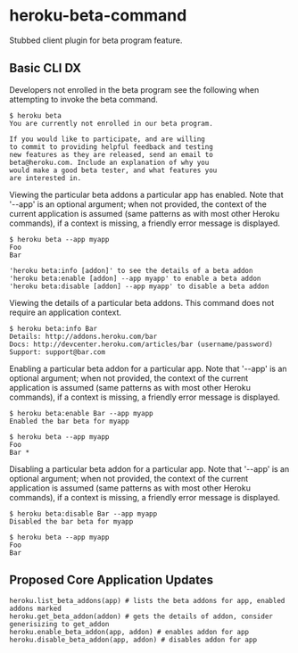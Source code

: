 heroku-beta-command
===================

Stubbed client plugin for beta program feature.

Basic CLI DX
------------

Developers not enrolled in the beta program see the following when attempting to invoke the beta command.

    $ heroku beta
    You are currently not enrolled in our beta program.
    
    If you would like to participate, and are willing 
    to commit to providing helpful feedback and testing 
    new features as they are released, send an email to 
    beta@heroku.com. Include an explanation of why you 
    would make a good beta tester, and what features you 
    are interested in.

Viewing the particular beta addons a particular app has enabled. Note that '--app' is an optional argument; when not provided, the context of the current application is assumed (same patterns as with most other Heroku commands), if a context is missing, a friendly error message is displayed.

    $ heroku beta --app myapp
    Foo
    Bar
    
    'heroku beta:info [addon]' to see the details of a beta addon
    'heroku beta:enable [addon] --app myapp' to enable a beta addon
    'heroku beta:disable [addon] --app myapp' to disable a beta addon

Viewing the details of a particular beta addons. This command does not require an application context.

    $ heroku beta:info Bar    
    Details: http://addons.heroku.com/bar
    Docs: http://devcenter.heroku.com/articles/bar (username/password)
    Support: support@bar.com

Enabling a particular beta addon for a particular app. Note that '--app' is an optional argument; when not provided, the context of the current application is assumed (same patterns as with most other Heroku commands), if a context is missing, a friendly error message is displayed.

    $ heroku beta:enable Bar --app myapp
    Enabled the bar beta for myapp
    
    $ heroku beta --app myapp
    Foo
    Bar *

Disabling a particular beta addon for a particular app. Note that '--app' is an optional argument; when not provided, the context of the current application is assumed (same patterns as with most other Heroku commands), if a context is missing, a friendly error message is displayed.

    $ heroku beta:disable Bar --app myapp
    Disabled the bar beta for myapp
    
    $ heroku beta --app myapp
    Foo
    Bar

Proposed Core Application Updates
---------------------------------

    heroku.list_beta_addons(app) # lists the beta addons for app, enabled addons marked
    heroku.get_beta_addon(addon) # gets the details of addon, consider generisizing to get_addon
    heroku.enable_beta_addon(app, addon) # enables addon for app
    heroku.disable_beta_addon(app, addon) # disables addon for app